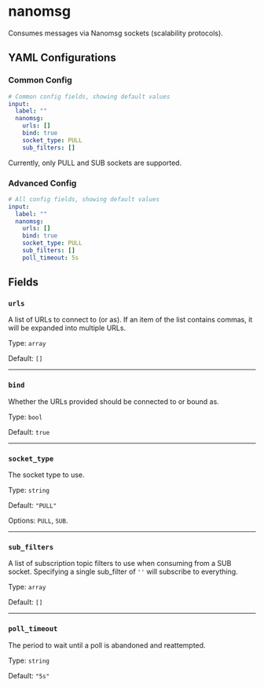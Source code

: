 # nanomsg

Consumes messages via Nanomsg sockets (scalability protocols).

## YAML Configurations

### Common Config

```yaml
# Common config fields, showing default values
input:
  label: ""
  nanomsg:
    urls: []
    bind: true
    socket_type: PULL
    sub_filters: []
```

Currently, only PULL and SUB sockets are supported.

### Advanced Config

```yaml
# All config fields, showing default values
input:
  label: ""
  nanomsg:
    urls: []
    bind: true
    socket_type: PULL
    sub_filters: []
    poll_timeout: 5s
```

## Fields

### `urls`

A list of URLs to connect to (or as). If an item of the list contains commas, it will be expanded into multiple URLs.

Type: `array`

Default: `[]`

---

### `bind`

Whether the URLs provided should be connected to or bound as.

Type: `bool`

Default: `true`

---

### `socket_type`

The socket type to use.

Type: `string`

Default: `"PULL"`

Options: `PULL`, `SUB`.

---

### `sub_filters`

A list of subscription topic filters to use when consuming from a SUB socket. Specifying a single sub_filter of `''` will subscribe to everything.

Type: `array`

Default: `[]`

---

### `poll_timeout`

The period to wait until a poll is abandoned and reattempted.

Type: `string`

Default: `"5s"`